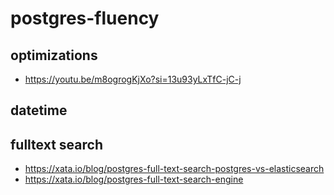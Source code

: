 # postgres-fluency

## optimizations
- https://youtu.be/m8ogrogKjXo?si=13u93yLxTfC-jC-j

## datetime

## fulltext search
- https://xata.io/blog/postgres-full-text-search-postgres-vs-elasticsearch
- https://xata.io/blog/postgres-full-text-search-engine
